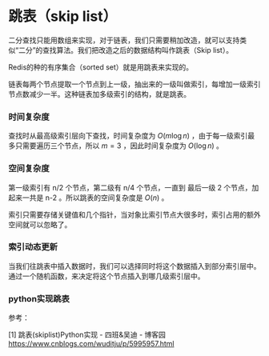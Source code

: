 # 跳表（skip list）

二分查找只能用数组来实现，对于链表，我们只需要稍加改造，就可以支持类似“二分”的查找算法。我们把改造之后的数据结构叫作跳表（Skip list）。

Redis的种的有序集合（sorted set）就是用跳表来实现的。

链表每两个节点提取一个节点到上一级，抽出来的一级叫做索引，每增加一级索引节点数减少一半。这种链表加多级索引的结构，就是跳表。

### 时间复杂度

查找时从最高级索引层向下查找，时间复杂度为 $O(m\log n)$ ，由于每一级索引最多只需要遍历三个节点，所以 $m=3$ ，因此时间复杂度为 $O(\log n)$ 。

### 空间复杂度

第一级索引有 n/2 个节点，第二级有 n/4 个节点，一直到 最后一级 2 个节点，加起来一共是 n-2 。所以跳表的空间复杂度是 $O(n)$ 。

索引只需要存储关键值和几个指针，当对象比索引节点大很多时，索引占用的额外空间就可以忽略了。

### 索引动态更新

当我们往跳表中插入数据时，我们可以选择同时将这个数据插入到部分索引层中。通过一个随机函数，来决定将这个节点插入到哪几级索引层中。

### python实现跳表

参考：

[1] 跳表(skiplist)Python实现 - 四班&吴迪 - 博客园
https://www.cnblogs.com/wuditju/p/5995957.html